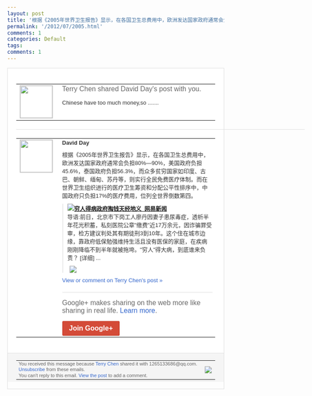 ```yaml
---
layout: post
title: '根据《2005年世界卫生报告》显示，在各国卫生总费用中，欧洲发达国家政府通常会负担...'
permalink: '/2012/07/2005.html'
comments: 1
categories: Default
tags: 
comments: 1
---
```

<div style="border:solid 1px #dfdfdf;color:#686868;font:13px Arial"><div style="background-color:#fff;padding:20px;"><table cellpadding="0" cellspacing="0"><tr><td style="padding-right:15px;vertical-align:top"><a href="https://plus.google.com/_/notifications/emlink?emrecipient=109554455967099403328&amp;emid=CMCatov5nLECFcTu3Aodkw0AAA&amp;path=%2F108643996575278738906&amp;dt=1342398763211&amp;uob=8"><img height="75" src="https://lh3.googleusercontent.com/-KKRGTyJ5Bl0/AAAAAAAAAAI/AAAAAAAAEEY/jllxqER5dCk/s75-c-k-a/photo.jpg" style="border:solid 1px #cccccc;" width="75"/></a></td><td style="width:578px;color:#333;font:13px Arial;vertical-align:top;"><div style="color:#686868;font:16px Arial;;padding-bottom:15px">Terry Chen shared David Day's post with you.</div><div style="padding-bottom:10px">Chinese have too much money,so .......</div></td></tr></table><div style="margin:20px 0;border-bottom:solid 1px #dfdfdf;width:670px;"></div><table cellpadding="0" cellspacing="0"><tr><td style="padding-right:15px;vertical-align:top"><a href="https://plus.google.com/_/notifications/emlink?emrecipient=109554455967099403328&amp;emid=CMCatov5nLECFcTu3Aodkw0AAA&amp;path=%2F104112282175250961142&amp;dt=1342398763211&amp;uob=8"><img height="75" src="https://lh6.googleusercontent.com/-aHoTaDoiKug/AAAAAAAAAAI/AAAAAAABCIM/gr5NpF5ZTLo/s75-c-k-a/photo.jpg" style="border:solid 1px #cccccc;" width="75"/></a></td><td style="width:578px;color:#333;font:13px Arial;vertical-align:top;"><div style="font-weight:bold;padding-bottom:10px">David Day</div><div style="padding-bottom:10px">根据《2005年世界卫生报告》显示，在各<wbr/>国卫生总费用中，欧洲发达国家政府通常会负<wbr/>担80%―90%，美国政府负担45.6%<wbr/>，泰国政府负担56.3%，而众多贫穷国家<wbr/>如印度、古巴、朝鲜、缅甸、苏丹等，则实行<wbr/>全民免费医疗体制。而在世界卫生组织进行的<wbr/>医疗卫生筹资和分配公平性排序中，中国政府<wbr/>只负担17%的医疗费用，位列全世界倒数第<wbr/>四。</div><div style="margin-bottom:10px;padding-left:10px; border-left:2px solid #EAEAEA"><span style="margin-right:5px"><a href="http://view.163.com/special/reviews/chinesemedicaid0716.html" style="zSoyz"><img border="0" src="https://images1-focus-opensocial.googleusercontent.com/gadgets/proxy?url=https://s2.googleusercontent.com/s2/favicons?domain%3Dview.163.com&amp;container=focus&amp;gadget=a&amp;rewriteMime=image/*&amp;refresh=31536000&amp;resize_h=16"/><span style="font-weight:bold">穷人得病政府掏钱天经地义_网易新闻</span></a><div style="padding-bottom:10px">导语:前日，北京市下岗工人廖丹因妻子患尿<wbr/>毒症，透析半年花光积蓄，私刻医院公章"缴<wbr/>费"近17万余元，因诈骗罪受审，检方建议<wbr/>判处其有期徒刑3到10年。这个住在城市边<wbr/>缘，靠政府低保勉强维持生活且没有医保的家<wbr/>庭，在疾病刚刚降临不到半年就被拖垮。"穷<wbr/>人"得大病，到底谁来负责？ [详细] ...</div></span><span style="margin-right:5px"><a href="https://plus.google.com/_/notifications/emlink?emrecipient=109554455967099403328&amp;emid=CMCatov5nLECFcTu3Aodkw0AAA&amp;path=%2F108643996575278738906%2Fposts%2Fh6CjHUTSbLj%3Fgpinv%3DAMIXal9L89nBQJU9vmHPxDJAR8X-TQtc3LArBGe4Ftfzlzu3SvsQtM-Ch5em-N3vCHvUAxa7f0j9J-emP1tT-Y5uMxHP8d5l4cNnGSuE9GCe1bPwsN3p9eM&amp;dt=1342398763211&amp;uob=8" style="zSoyz;"><img border="0" src="https://images2-focus-opensocial.googleusercontent.com/gadgets/proxy?url=http://img5.cache.netease.com/cnews/2012/7/16/2012071606164603aab.jpg&amp;container=focus&amp;gadget=a&amp;rewriteMime=image/*&amp;refresh=31536000&amp;resize_h=120" style="max-height:200px;max-width:275px"/></a></span></div><a href="https://plus.google.com/_/notifications/emlink?emrecipient=109554455967099403328&amp;emid=CMCatov5nLECFcTu3Aodkw0AAA&amp;path=%2F108643996575278738906%2Fposts%2Fh6CjHUTSbLj%3Fgpinv%3DAMIXal9L89nBQJU9vmHPxDJAR8X-TQtc3LArBGe4Ftfzlzu3SvsQtM-Ch5em-N3vCHvUAxa7f0j9J-emP1tT-Y5uMxHP8d5l4cNnGSuE9GCe1bPwsN3p9eM&amp;dt=1342398763211&amp;uob=8" style="color:#3366CC;text-decoration:none;">View or comment on Terry Chen's post »</a><div style="margin-top:20px;border-top:solid 1px #dfdfdf"><div style="padding:15px 0;color:#686868;font:16px Arial;">Google+ makes sharing on the web more like sharing in real life. <a href="http://www.google.com/+/learnmore/" style="color:#3366CC;text-decoration:none;">Learn more</a>.</div><a href="https://plus.google.com/_/notifications/emlink?emrecipient=109554455967099403328&amp;emid=CMCatov5nLECFcTu3Aodkw0AAA&amp;path=%2F%3Fgpinv%3DAMIXal9L89nBQJU9vmHPxDJAR8X-TQtc3LArBGe4Ftfzlzu3SvsQtM-Ch5em-N3vCHvUAxa7f0j9J-emP1tT-Y5uMxHP8d5l4cNnGSuE9GCe1bPwsN3p9eM&amp;dt=1342398763211&amp;uob=8" style="display:inline-block;padding:7px 15px;background-color:#d44b38; color:#fff;font-size:16px; font-weight:bold;border-radius:2px;-webkit-border-radius:2px; -moz-border-radius:2px;border:solid 1px #c43b28; white-space:nowrap;text-decoration:none">Join Google+</a></div></td></tr></table></div><div style="border-top:solid 1px #dfdfdf;padding:0 20px; background-color:#f5f5f5"><table cellpadding="0" cellspacing="0" style="height:50px"><tbody><tr><td style="vertical-align:middle;width:100%; color:#636363;font:11px Arial; line-height:120%">You received this message because <a href="https://plus.google.com/_/notifications/emlink?emrecipient=109554455967099403328&amp;emid=CMCatov5nLECFcTu3Aodkw0AAA&amp;path=%2F108643996575278738906%3Fgpinv%3DAMIXal9L89nBQJU9vmHPxDJAR8X-TQtc3LArBGe4Ftfzlzu3SvsQtM-Ch5em-N3vCHvUAxa7f0j9J-emP1tT-Y5uMxHP8d5l4cNnGSuE9GCe1bPwsN3p9eM&amp;dt=1342398763211&amp;uob=8" style="color:#3366CC;text-decoration:none;">Terry Chen</a> shared it with 1265133686@qq.com. <a href="https://plus.google.com/_/notifications/emlink?emrecipient=109554455967099403328&amp;emid=CMCatov5nLECFcTu3Aodkw0AAA&amp;path=%2F_%2Fnonplus%2Femailsettings%3Fgpinv%3DAMIXal9L89nBQJU9vmHPxDJAR8X-TQtc3LArBGe4Ftfzlzu3SvsQtM-Ch5em-N3vCHvUAxa7f0j9J-emP1tT-Y5uMxHP8d5l4cNnGSuE9GCe1bPwsN3p9eM%26est%3DADH5u8UetajYXBJIkPopS4TMzM8Cv6YnWPSNGmbAdsYLrdSD-TKoP-_yMJA2yLihhRXS_D9v0yr5ii18RjfnEcYydtVEZbCupdBLHnDP1x6QSkKBn4irF8T5wiWTF-lj1l26I26YkxQp&amp;dt=1342398763211&amp;uob=8" style="color:#3366CC;text-decoration:none;">Unsubscribe</a> from these emails.<br/>You can't reply to this email. <a href="https://plus.google.com/_/notifications/emlink?emrecipient=109554455967099403328&amp;emid=CMCatov5nLECFcTu3Aodkw0AAA&amp;path=%2F108643996575278738906%2Fposts%2Fh6CjHUTSbLj%3Fgpinv%3DAMIXal9L89nBQJU9vmHPxDJAR8X-TQtc3LArBGe4Ftfzlzu3SvsQtM-Ch5em-N3vCHvUAxa7f0j9J-emP1tT-Y5uMxHP8d5l4cNnGSuE9GCe1bPwsN3p9eM&amp;dt=1342398763211&amp;uob=8" style="color:#3366CC;text-decoration:none;">View the post</a> to add a comment.<br/></td><td><img src="https://ssl.gstatic.com/s2/oz/images/notifications/logo/google-plus-6617a72bb36cc548861652780c9e6ff1.png"/></td></tr></tbody></table></div></div>